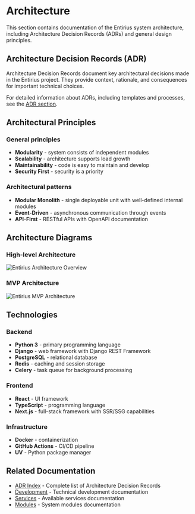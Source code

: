 # Architecture

This section contains documentation of the Entirius system architecture, including Architecture Decision Records (ADRs) and general design principles.

## Architecture Decision Records (ADR)

Architecture Decision Records document key architectural decisions made in the Entirius project. They provide context, rationale, and consequences for important technical choices.

For detailed information about ADRs, including templates and processes, see the [ADR section](adr/index.md).

## Architectural Principles

### General principles
- **Modularity** - system consists of independent modules
- **Scalability** - architecture supports load growth
- **Maintainability** - code is easy to maintain and develop
- **Security First** - security is a priority

### Architectural patterns
- **Modular Monolith** - single deployable unit with well-defined internal modules
- **Event-Driven** - asynchronous communication through events
- **API-First** - RESTful APIs with OpenAPI documentation

## Architecture Diagrams

### High-level Architecture
![Entirius Architecture Overview](/img/entirius-base-big-picture.svg)

### MVP Architecture
![Entirius MVP Architecture](/img/entirius-base-mvp.svg)

## Technologies

### Backend
- **Python 3** - primary programming language
- **Django** - web framework with Django REST Framework
- **PostgreSQL** - relational database
- **Redis** - caching and session storage
- **Celery** - task queue for background processing

### Frontend
- **React** - UI framework
- **TypeScript** - programming language
- **Next.js** - full-stack framework with SSR/SSG capabilities

### Infrastructure
- **Docker** - containerization
- **GitHub Actions** - CI/CD pipeline
- **UV** - Python package manager

## Related Documentation

- [ADR Index](adr/index.md) - Complete list of Architecture Decision Records
- [Development](development.md) - Technical development documentation
- [Services](services.md) - Available services documentation
- [Modules](modules.md) - System modules documentation
